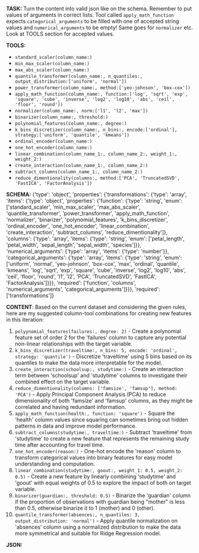 **TASK:**
Turn the content into valid json like on the schema.
Remember to put values of arguments in correct lists.
Tool called `apply_math_function` expects `categorical_arguments` to be filled with one of accepted string values and `numerical_arguments` to be empty! Same goes for `normalizer` etc. Look at TOOLS section for accepted values.

**TOOLS:**
- `standard_scaler(column_name:)`
- `min_max_scaler(column_name:)`
- `max_abs_scaler(column_name:)`
- `quantile_transformer(column_name:, n_quantiles:, output_distribution:['uniform', 'normal'])`
- `power_transformer(column_name:, method:['yeo-johnson', 'box-cox'])`
- `apply_math_function(column_name:, function:['log', 'sqrt', 'exp', 'square', 'cube', 'inverse', 'log2', 'log10', 'abs', 'ceil', 'floor', 'round'])`
- `normalizer(column_name:, norm:['l1', 'l2', 'max'])`
- `binarizer(column_name:, threshold:)`
- `polynomial_features(column_name:, degree:)`
- `k_bins_discretizer(column_name:, n_bins:, encode:['ordinal'], strategy:['uniform', 'quantile', 'kmeans'])`
- `ordinal_encoder(column_name:)`
- `one_hot_encoder(column_name:)`
- `linear_combination(column_name_1:, column_name_2:, weight_1:, weight_2:)`
- `create_interaction(column_name_1:, column_name_2:)`
- `subtract_columns(column_name_1:, column_name_2:)`
- `reduce_dimentionality(columns:, method:['PCA', 'TruncatedSVD', 'FastICA', 'FactorAnalysis'])`

**SCHEMA:**
{'type': 'object', 'properties': {'transformations': {'type': 'array', 'items': {'type': 'object', 'properties': {'function': {'type': 'string', 'enum': ['standard_scaler', 'min_max_scaler', 'max_abs_scaler', 'quantile_transformer', 'power_transformer', 'apply_math_function', 'normalizer', 'binarizer', 'polynomial_features', 'k_bins_discretizer', 'ordinal_encoder', 'one_hot_encoder', 'linear_combination', 'create_interaction', 'subtract_columns', 'reduce_dimentionality']}, 'columns': {'type': 'array', 'items': {'type': 'string', 'enum': ['petal_length', 'petal_width', 'sepal_length', 'sepal_width', 'species']}}, 'numerical_arguments': {'type': 'array', 'items': {'type': 'number'}}, 'categorical_arguments': {'type': 'array', 'items': {'type': 'string', 'enum': ['uniform', 'normal', 'yeo-johnson', 'box-cox', 'max', 'ordinal', 'quantile', 'kmeans', 'log', 'sqrt', 'exp', 'square', 'cube', 'inverse', 'log2', 'log10', 'abs', 'ceil', 'floor', 'round', 'l1', 'l2', 'PCA', 'TruncatedSVD', 'FastICA', 'FactorAnalysis']}}}, 'required': ['function', 'columns', 'numerical_arguments', 'categorical_arguments']}}}, 'required': ['transformations']}

**CONTENT**:
 Based on the current dataset and considering the given rules, here are my suggested column-tool combinations for creating new features in this iteration:

1. `polyynomial_features(failures:, degree: 2)` - Create a polynomial feature set of order 2 for the 'failures' column to capture any potential non-linear relationships with the target variable.
2. `k_bins_discretizer(traveltime:, n_bins: 5, encode: 'ordinal', strategy: 'quantile')` - Discretize 'traveltime' using 5 bins based on its quantiles to make the data more interpretable for the model.
3. `create_interaction(schoolsup:, studytime:)` - Create an interaction term between 'schoolsup' and 'studytime' columns to investigate their combined effect on the target variable.
4. `reduce_dimentionality(columns: ['famsize', 'famsup'], method: 'PCA')` - Apply Principal Component Analysis (PCA) to reduce dimensionality of both 'famsize' and 'famsup' columns, as they might be correlated and having redundant information.
5. `apply_math_function(health:, function: 'square')` - Square the 'health' column values since squaring can sometimes bring out hidden patterns in data and improve model performance.
6. `subtract_columns(studytime:, traveltime:)` - Subtract 'traveltime' from 'studytime' to create a new feature that represents the remaining study time after accounting for travel time.
7. `one_hot_encoder(reason:)` - One-hot encode the 'reason' column to transform categorical values into binary features for easy model understanding and computation.
8. `linear_combination(studytime:, goout:, weight_1: 0.5, weight_2: 0.5)` - Create a new feature by linearly combining 'studytime' and 'goout' with equal weights of 0.5 to explore the impact of both on target variable.
9. `binarizer(guardian:, threshold: 0.5)` - Binarize the 'guardian' column if the proportion of observations with guardian being "mother" is less than 0.5, otherwise binarize it to 1 (mother) and 0 (other).
10. `quantile_transformer(absences:, n_quantiles: 3, output_distribution: 'normal')` - Apply quantile normalization on 'absences' column using a normalized distribution to make the data more symmetrical and suitable for Ridge Regression model.

**JSON:**
